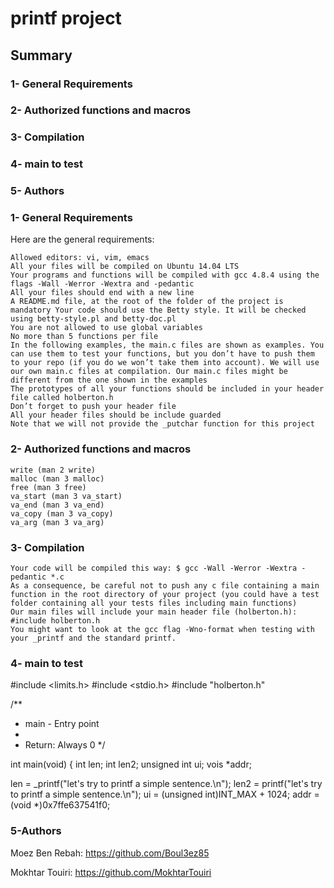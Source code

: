 # printf project

## Summary
### 1- General Requirements
### 2- Authorized functions and macros
### 3- Compilation
### 4- main to test
### 5- Authors



### 1- General Requirements

Here are the general requirements:

    Allowed editors: vi, vim, emacs
    All your files will be compiled on Ubuntu 14.04 LTS
    Your programs and functions will be compiled with gcc 4.8.4 using the flags -Wall -Werror -Wextra and -pedantic
    All your files should end with a new line
    A README.md file, at the root of the folder of the project is mandatory Your code should use the Betty style. It will be checked using betty-style.pl and betty-doc.pl
    You are not allowed to use global variables
    No more than 5 functions per file
    In the following examples, the main.c files are shown as examples. You can use them to test your functions, but you don’t have to push them to your repo (if you do we won’t take them into account). We will use our own main.c files at compilation. Our main.c files might be different from the one shown in the examples
    The prototypes of all your functions should be included in your header file called holberton.h
    Don’t forget to push your header file
    All your header files should be include guarded
    Note that we will not provide the _putchar function for this project


### 2- Authorized functions and macros


    write (man 2 write)
    malloc (man 3 malloc)
    free (man 3 free)
    va_start (man 3 va_start)
    va_end (man 3 va_end)
    va_copy (man 3 va_copy)
    va_arg (man 3 va_arg)


### 3- Compilation



    Your code will be compiled this way: $ gcc -Wall -Werror -Wextra -pedantic *.c
    As a consequence, be careful not to push any c file containing a main function in the root directory of your project (you could have a test folder containing all your tests files including main functions)
    Our main files will include your main header file (holberton.h): #include holberton.h
    You might want to look at the gcc flag -Wno-format when testing with your _printf and the standard printf.


### 4- main to test


#include <limits.h>
#include <stdio.h>
#include "holberton.h"

/**
* main - Entry point
*
* Return: Always 0
*/

int main(void)
{
int len;
int len2;
unsigned int ui;
vois *addr;

len = _printf("let's try to printf a simple sentence.\n");
len2 = printf("let's try to printf a simple sentence.\n");
ui = (unsigned int)INT_MAX + 1024;
addr = (void *)0x7ffe637541f0;


### 5-Authors

Moez Ben Rebah: https://github.com/Boul3ez85

Mokhtar Touiri: https://github.com/MokhtarTouiri
